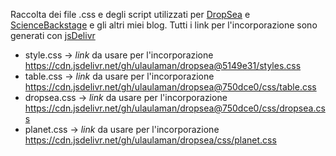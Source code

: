 Raccolta dei file .css e degli script utilizzati per [DropSea](https://dropseaofulaula.blogspot.com/) e [ScienceBackstage](https://sciencebackstage.blogspot.com/) e gli altri miei blog. Tutti i link per l'incorporazione sono generati con [jsDelivr](https://www.jsdelivr.com/)
* style.css -> *link* da usare per l'incorporazione https://cdn.jsdelivr.net/gh/ulaulaman/dropsea@5149e31/styles.css
* table.css -> *link* da usare per l'incorporazione https://cdn.jsdelivr.net/gh/ulaulaman/dropsea@750dce0/css/table.css
* dropsea.css -> *link* da usare per l'incorporazione https://cdn.jsdelivr.net/gh/ulaulaman/dropsea@750dce0/css/dropsea.css
* planet.css -> *link* da usare per l'incorporazione https://cdn.jsdelivr.net/gh/ulaulaman/dropsea/css/planet.css
